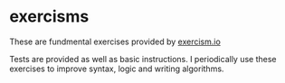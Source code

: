 # exercisms

These are fundmental exercises provided by [exercism.io](http://exercism.io/)

Tests are provided as well as basic instructions. I periodically use these exercises to improve syntax, logic and writing algorithms. 
